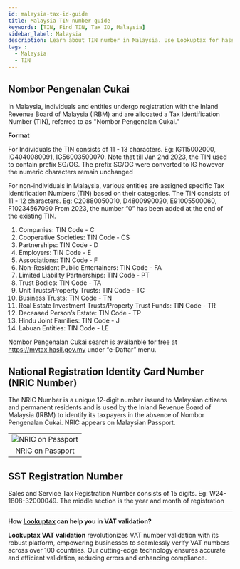 ```yaml
---
id: malaysia-tax-id-guide
title: Malaysia TIN number guide
keywords: [TIN, Find TIN, Tax ID, Malaysia]
sidebar_label: Malaysia
description: Learn about TIN number in Malaysia. Use Lookuptax for hassle-free tax id validation in Malaysia and other 100+ countries
tags : 
  - Malaysia
  - TIN
---
```


## Nombor Pengenalan Cukai
In Malaysia, individuals and entities undergo registration with the Inland Revenue Board of Malaysia (IRBM) and are allocated a Tax Identification Number (TIN), referred to as "Nombor Pengenalan Cukai." 

**Format**

For Individuals the TIN consists of 11 - 13 characters. Eg: IG115002000, IG4040080091, IG56003500070. Note that till Jan 2nd 2023, the TIN used to contain prefix SG/OG. The prefix SG/OG were converted to IG however the numeric characters
remain unchanged

For non-individuals in Malaysia, various entities are assigned specific Tax Identification Numbers (TIN) based on their categories. The TIN consists of 11 - 12 characters. Eg: C20880050010, D4800990020, E91005500060, F10234567090 From 2023, the number “0” has been added at the end of the existing TIN. 

1. Companies: TIN Code - C
2. Cooperative Societies: TIN Code - CS
3. Partnerships: TIN Code - D
4. Employers: TIN Code - E
5. Associations: TIN Code - F
6. Non-Resident Public Entertainers: TIN Code - FA
7. Limited Liability Partnerships: TIN Code - PT
8. Trust Bodies: TIN Code - TA
9. Unit Trusts/Property Trusts: TIN Code - TC
10. Business Trusts: TIN Code - TN
11. Real Estate Investment Trusts/Property Trust Funds: TIN Code - TR
12. Deceased Person’s Estate: TIN Code - TP
13. Hindu Joint Families: TIN Code - J
14. Labuan Entities: TIN Code - LE

Nombor Pengenalan Cukai search is availanble for free at https://mytax.hasil.gov.my under “e-Daftar” menu.


## National Registration Identity Card Number (NRIC Number)
The NRIC Number is a unique 12-digit number issued to Malaysian citizens and permanent residents and is used by the Inland Revenue Board of Malaysia (IRBM) to identify its taxpayers in the absence of Nombor Pengenalan Cukai. NRIC appears on Malaysian Passport. 

<table align="center" border="0px" border-color="#dedede"><tr><td>
  <img src="/docs/img/taxid/nric-malaysia.PNG" alt="NRIC on Passport" title="NRIC on Passport"/>
  </td></tr>
  <tr><td align="center">NRIC on Passport</td></tr>
</table>


## SST Registration Number
Sales and Service Tax Registration Number consists of 15 digits. Eg: W24-1808-32000049. The middle section  is the year and month of registration

----
**How [Lookuptax](https://lookuptax.com/) can help you in VAT validation?**

**Lookuptax VAT validation** revolutionizes VAT number validation with its robust platform, empowering businesses to seamlessly verify VAT numbers across over 100 countries. Our cutting-edge technology ensures accurate and efficient validation, reducing errors and enhancing compliance.
